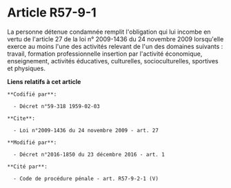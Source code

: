# Article R57-9-1

La personne détenue condamnée remplit l'obligation qui lui incombe en vertu de l'article 27 de la loi n° 2009-1436 du 24
novembre 2009 lorsqu'elle exerce au moins l'une des activités relevant de l'un des domaines suivants : travail, formation
professionnelle insertion par l'activité économique, enseignement, activités éducatives, culturelles, socioculturelles,
sportives et physiques.

**Liens relatifs à cet article**

	**Codifié par**:

	  - Décret n°59-318 1959-02-03

	**Cite**:

	  - Loi n°2009-1436 du 24 novembre 2009 - art. 27

	**Modifié par**:

	  - Décret n°2016-1850 du 23 décembre 2016 - art. 1

	**Cité par**:

	  - Code de procédure pénale - art. R57-9-2-1 (V)
